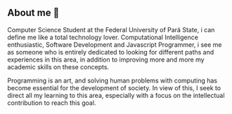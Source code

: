 ## About me 🙇

Computer Science Student at the Federal University of Pará State, i can define me like a total technology lover. Computational Intelligence enthusiastic, Software Development and Javascript Programmer, i see me as someone who is entirely dedicated to looking for different paths and experiences in this area, in addition to improving more and more my academic skills on these concepts.

Programming is an art, and solving human problems with computing has become essential for the development of society. In view of this, I seek to direct all my learning to this area, especially with a focus on the intellectual contribution to reach this goal.
